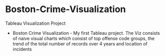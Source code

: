 # Boston-Crime-Visualization
Tableau Visualization Project

- Boston Crime Visualization - My first Tableau project. The Viz consists of naive visual charts which consist of top offense code groups, the trend of the total number of records over 4 years and location of incidents
